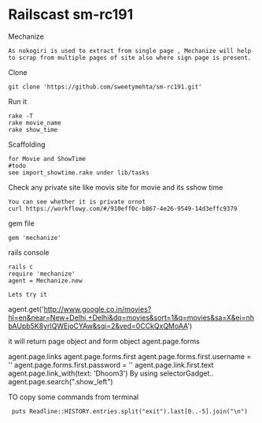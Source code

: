 Railscast sm-rc191
==================
Mechanize
```
As nokogiri is used to extract from single page , Mechanize will help to scrap from multiple pages of site also where sign page is present.
```
Clone
```
git clone 'https://github.com/sweetymehta/sm-rc191.git'
```
Run it
```
rake -T
rake movie_name
rake show_time
```
Scaffolding
```
for Movie and ShowTime
#todo
see import_showtime.rake under lib/tasks
```
Check any private site like movis site for movie and its sshow time
```
You can see whether it is private ornot
curl https://workflowy.com/#/910eff0c-b867-4e26-9549-14d3effc9379
```
gem file
```
gem 'mechanize'
```
rails console
```
rails c
require 'mechanize'
agent = Mechanize.new

Lets try it
```
agent.get('http://www.google.co.in/movies?hl=en&near=New+Delhi,+Delhi&dq=movies&sort=1&q=movies&sa=X&ei=nhbAUpb5K8yrlQWEjoCYAw&sqi=2&ved=0CCkQxQMoAA')

it will  return page object and form object
agent.page.forms

agent.page.links
agent.page.forms.first
agent.page.forms.first.username = ''
agent.page.forms.first.password = ''
agent.page.link.first.text
agent.page.link_with(text: 'Dhoom3')
By using selectorGadget..
agent.page.search(".show_left")


TO copy some commands from terminal
```
 puts Readline::HISTORY.entries.split("exit").last[0..-5].join("\n")
```

